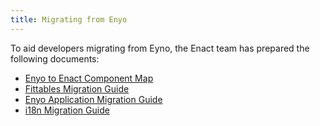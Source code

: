 ```yaml
---
title: Migrating from Enyo
---
```


To aid developers migrating from Eyno, the Enact team has prepared the following documents:

* [Enyo to Enact Component Map](./enyo_enact_component_map/)
* [Fittables Migration Guide](./migrate_fittables/)
* [Enyo Application Migration Guide](./migrating_enyo_apps/)
* [i18n Migration Guide](./migrate_i18n/)
